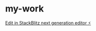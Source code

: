 # my-work

[Edit in StackBlitz next generation editor ⚡️](https://stackblitz.com/~/github.com/bramdwi/my-work)